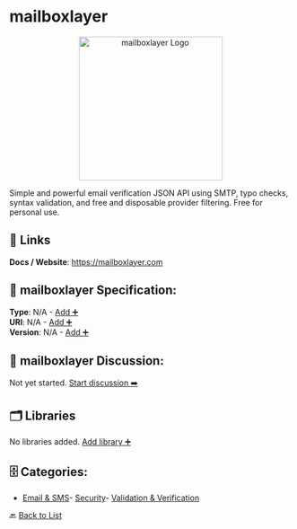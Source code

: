 # mailboxlayer
<p align="center">
    <img width="256" src="https://raw.githubusercontent.com/apis-list/apis-list/main/apis/mailboxlayer/logo_256x256.png" alt="mailboxlayer Logo"/>
</p>
Simple and powerful email verification JSON API using SMTP, typo checks, syntax validation, and free and disposable provider filtering. Free for personal use.

##  🔗 Links
**Docs / Website**: https://mailboxlayer.com

## 🧬 mailboxlayer Specification:
**Type**: N/A - [Add ➕](https://github.com/apis-list/apis-list/edit/main/apis.yaml#L23401)  
**URI**: N/A - [Add ➕](https://github.com/apis-list/apis-list/edit/main/apis.yaml#L23401)  
**Version**: N/A - [Add ➕](https://github.com/apis-list/apis-list/edit/main/apis.yaml#L23401)

## 💬 mailboxlayer Discussion:
Not yet started. [Start discussion ➡️](https://github.com/apis-list/apis-list/discussions/new)

## 🗂️ Libraries

No libraries added. [Add library ➕](https://github.com/apis-list/apis-list/edit/main/apis.yaml#L23401)    


## 🗄️ Categories:
- [Email & SMS](https://github.com/apis-list/apis-list#email--sms-)- [Security](https://github.com/apis-list/apis-list#security-)- [Validation & Verification](https://github.com/apis-list/apis-list#validation--verification-)

🔙  [Back to List](https://github.com/apis-list/apis-list)
